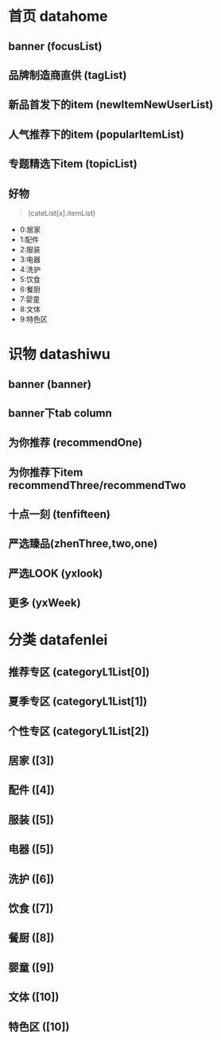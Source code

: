 # 首页 datahome

## banner (focusList)

## 品牌制造商直供 (tagList)

## 新品首发下的item (newItemNewUserList)

## 人气推荐下的item (popularItemList)

## 专题精选下item (topicList)

## 好物

> (cateList[x].itemList)

* 0:居家
* 1:配件
* 2:服装
* 3:电器
* 4:洗护
* 5:饮食
* 6:餐厨
* 7:婴童
* 8:文体
* 9:特色区

# 识物 datashiwu

## banner (banner)

## banner下tab column

## 为你推荐 (recommendOne)

## 为你推荐下item recommendThree/recommendTwo

## 十点一刻 (tenfifteen)

## 严选臻品(zhenThree,two,one)

## 严选LOOK (yxlook)

## 更多 (yxWeek)

# 分类 datafenlei

## 推荐专区 (categoryL1List[0])

## 夏季专区 (categoryL1List[1])

## 个性专区 (categoryL1List[2])

## 居家 ([3])

## 配件 ([4])

## 服装 ([5])

## 电器 ([5])

## 洗护 ([6])

## 饮食 ([7])

## 餐厨 ([8])

## 婴童 ([9])

## 文体 ([10])

## 特色区 ([10])
